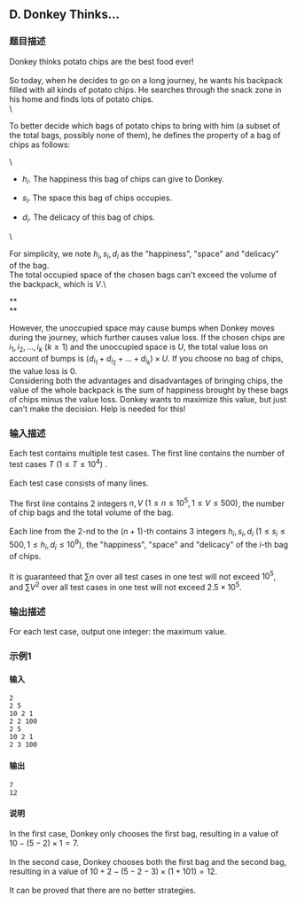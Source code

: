 ## D. Donkey Thinks...

### 题目描述

Donkey thinks potato chips are the best food ever!\
\
So today, when he decides to go on a long journey, he wants his backpack
filled with all kinds of potato chips. He searches through the snack
zone in his home and finds lots of potato chips.\
\

<div>

To better decide which bags of potato chips to bring with him (a subset
of the total bags, possibly none of them), he defines the property of a
bag of chips as follows:

<div>

\
- $h_i$. The happiness this bag of chips
    can give to Donkey.

<!-- -->
- $s_i$. The space this bag of chips
    occupies.

<!-- -->
- $d_i$. The delicacy of this bag of chips.

<div>

\

<div>

For simplicity, we note $h_i,s_i,d_i$ as the
\"happiness\", \"space\" and \"delicacy\" of the bag.\
The total occupied space of the chosen bags can\'t exceed the volume of
the backpack, which is $V$.\

<div>

**\
**

<div>

However, the unoccupied space may cause bumps when Donkey moves during
the journey, which further causes value loss. If the chosen chips are $i_1,i_2,\dots,i_k\ (k\geq 1)$ and the
unoccupied space is $U$, the total value loss
on account of bumps is $(d_{i_1}+d_{i_2}+\dots+d_{i_k})\times U$. If
you choose no bag of chips, the value loss is $0$.\
Considering both the advantages and disadvantages of bringing chips, the
value of the whole backpack is the sum of happiness brought by these
bags of chips minus the value loss. Donkey wants to maximize this value,
but just can\'t make the decision. Help is needed for this!

</div>

</div>

</div>

</div>

</div>

</div>

### 输入描述

Each test contains multiple test cases. The first line contains the
number of test cases $T\ (1≤T≤10^4)$ .\
\
Each test case consists of many lines.\
\
The first line contains $2$ integers $n,V\ (1\leq n\leq 10^5,1\leq V\leq 500)$,
the number of chip bags and the total volume of the bag.\
\
Each line from the $2$-nd to the $(n+1)$-th contains $3$ integers $h_i,s_i,d_i\ (1\leq s_i\leq 500,1\leq h_i,d_i\leq 10^9)$,
the \"happiness\", \"space\" and \"delicacy\" of the $i$-th bag of chips.\
\
It is guaranteed that $\sum n$ over all test
cases in one test will not exceed $10^5$, and $\sum V^2$ over all test cases in one test
will not exceed $2.5\times 10^5$.

### 输出描述

For each test case, output one integer: the maximum value.

### 示例1

#### 输入

```plain
2
2 5
10 2 1
2 2 100
2 5
10 2 1
2 3 100
```

#### 输出

```plain
7
12
```

#### 说明

In the first case, Donkey only chooses the first bag, resulting in a
value of $10-(5-2)\times 1=7$.\
\
In the second case, Donkey chooses both the first bag and the second
bag, resulting in a value of $10+2-(5-2-3)\times(1+101)=12$.\
\
It can be proved that there are no better strategies.

